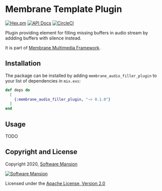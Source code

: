 # Membrane Template Plugin

[![Hex.pm](https://img.shields.io/hexpm/v/membrane_audio_filler_plugin.svg)](https://hex.pm/packages/membrane_audio_filler_plugin)
[![API Docs](https://img.shields.io/badge/api-docs-yellow.svg?style=flat)](https://hexdocs.pm/membrane_audio_filler_plugin)
[![CircleCI](https://circleci.com/gh/membraneframework/membrane_audio_filler_plugin.svg?style=svg)](https://circleci.com/gh/membraneframework/membrane_audio_filler_plugin)

Plugin providing element for filling missing buffers in audio stream by addding buffers with silence instead.

It is part of [Membrane Multimedia Framework](https://membraneframework.org).

## Installation

The package can be installed by adding `membrane_audio_filler_plugin` to your list of dependencies in `mix.exs`:

```elixir
def deps do
  [
    {:membrane_audio_filler_plugin, "~> 0.1.0"}
  ]
end
```

## Usage

TODO

## Copyright and License

Copyright 2020, [Software Mansion](https://swmansion.com/?utm_source=git&utm_medium=readme&utm_campaign=membrane_audio_filler_plugin)

[![Software Mansion](https://logo.swmansion.com/logo?color=white&variant=desktop&width=200&tag=membrane-github)](https://swmansion.com/?utm_source=git&utm_medium=readme&utm_campaign=membrane_audio_filler_plugin)

Licensed under the [Apache License, Version 2.0](LICENSE)